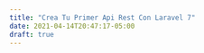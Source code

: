 ```yaml
---
title: "Crea Tu Primer Api Rest Con Laravel 7"
date: 2021-04-14T20:47:17-05:00
draft: true
---
```


